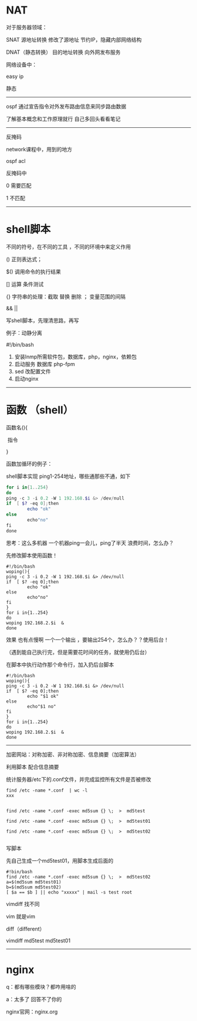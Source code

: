 # NAT

对于服务器领域：

SNAT  源地址转换  修改了源地址	节约IP，隐藏内部网络结构

DNAT（静态转换）  目的地址转换	向外网发布服务



网络设备中：

easy ip

静态

----------

ospf	通过宣告指令对外发布路由信息来同步路由数据

了解基本概念和工作原理就行 自己多回头看看笔记

------------

反掩码

network课程中，用到的地方

ospf   acl

反掩码中  

0 需要匹配

1   不匹配

-------------

# shell脚本

不同的符号，在不同的工具 ，不同的环境中来定义作用

()	正则表达式；

$()	调用命令的执行结果

[]	运算	条件测试

{}	字符串的处理：截取 替换 删除 ；  变量范围的间隔

&&   ||   



写shell脚本，先理清思路，再写

例子：动静分离

#!/bin/bash

1. 安装lnmp所需软件包，数据库，php，nginx，依赖包
2. 启动服务  数据库 php-fpm
3. sed 改配置文件
4. 启动nginx 

----------

# 函数 （shell）

函数名(){

​	指令

}



函数加循环的例子：

shell脚本实现 ping1-254地址，哪些通那些不通，如下

```powershell
for i in{1..254}
do
ping -c 3 -i 0.2 -W 1 192.168.$i &> /dev/null
if  [ $? -eq 0];then
		echo "ok"
else 
		echo"no"
fi
done
```

思考：这么多机器 一个机器ping一会儿，ping了半天 浪费时间，怎么办？

先修改脚本使用函数！

```shell
#!/bin/bash
woping(){
ping -c 3 -i 0.2 -W 1 192.168.$i &> /dev/null
if  [ $? -eq 0];then
		echo "ok"
else 
		echo"no"
fi
}
for i in{1..254}
do
woping 192.168.2.$i  &
done
```

效果 也有点慢啊  一个一个输出 ，要输出254个，怎么办？？使用后台！

（遇到能自己执行完，但是需要花时间的任务，就使用仍后台）

在脚本中执行动作那个命令行，加入扔后台脚本

```shell
#!/bin/bash
woping(){
ping -c 3 -i 0.2 -W 1 192.168.$i &> /dev/null
if  [ $? -eq 0];then
		echo "$1 ok"
else 
		echo"$1 no"
fi
}
for i in{1..254}
do
woping 192.168.2.$i  &
done
```



--------

加密网站：对称加密、非对称加密、信息摘要（加密算法）

利用脚本 配合信息摘要 

统计服务器/etc下的.conf文件，并完成监控所有文件是否被修改

```shell
find /etc -name *.conf  | wc -l
xxx


find /etc -name *.conf -exec md5sum {} \;  >  md5test

find /etc -name *.conf -exec md5sum {} \;  >  md5test01

find /etc -name *.conf -exec md5sum {} \;  >  md5test02


```

写脚本

先自己生成一个md5test01，用脚本生成后面的

```shell
#!bin/bash
find /etc -name *.conf -exec md5sum {} \;  >  md5test02
a=$(md5sum md5test01)
b=$(md5sum md5test02)
[ $a == $b ] || echo "xxxxx" | mail -s test root
```

vimdiff			找不同

vim 就是vim

diff（different）

vimdiff   md5test  md5test01

---------

# nginx 

q：都有哪些模块？都咋用啥的

a：太多了 回答不了你的

nginx官网：nginx.org
